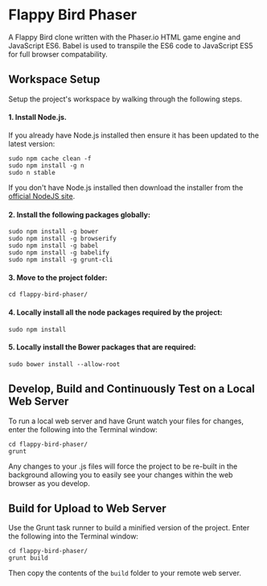 # Flappy Bird Phaser

A Flappy Bird clone written with the Phaser.io HTML game engine and JavaScript ES6. Babel is used to transpile the ES6 code to JavaScript ES5 for full browser compatability.

## Workspace Setup
Setup the project's workspace by walking through the following steps.
#### 1. Install Node.js.
If you already have Node.js installed then ensure it has been updated to the latest version:
```
sudo npm cache clean -f
sudo npm install -g n
sudo n stable
```
If you don't have Node.js installed then download the installer from the [official NodeJS site](http://nodejs.org/).

#### 2. Install the following packages globally:
```
sudo npm install -g bower
sudo npm install -g browserify
sudo npm install -g babel
sudo npm install -g babelify
sudo npm install -g grunt-cli
```
#### 3. Move to the project folder:
```
cd flappy-bird-phaser/
```
#### 4. Locally install all the node packages required by the project:
```
sudo npm install
```
#### 5. Locally install the Bower packages that are required:
```
sudo bower install --allow-root
```
## Develop, Build and Continuously Test on a Local Web Server
To run a local web server and have Grunt watch your files for changes, enter the following into the Terminal window:
```
cd flappy-bird-phaser/
grunt
```
Any changes to your .js files will force the project to be re-built in the background allowing you to easily see your changes within the web browser as you develop.
## Build for Upload to Web Server
Use the Grunt task runner to build a minified version of the project. Enter the following into the Terminal window:
```
cd flappy-bird-phaser/
grunt build
```
Then copy the contents of the `build` folder to your remote web server.


